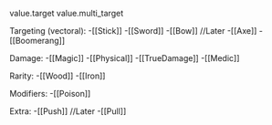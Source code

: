 value.target
value.multi_target

Targeting (vectoral):
-[[Stick]]
-[[Sword]]
-[[Bow]]
//Later
-[[Axe]]
-[[Boomerang]]


Damage:
-[[Magic]]
-[[Physical]]
-[[TrueDamage]]
-[[Medic]]

Rarity:
-[[Wood]]
-[[Iron]]

Modifiers:
-[[Poison]]

Extra:
-[[Push]]
//Later
-[[Pull]]
